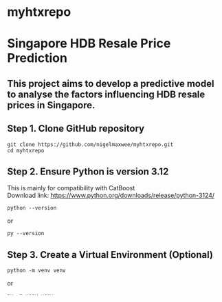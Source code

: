 # myhtxrepo
# Singapore HDB Resale Price Prediction
## This project aims to develop a predictive model to analyse the factors influencing HDB resale prices in Singapore.

## Step 1. Clone GitHub repository 
```
git clone https://github.com/nigelmaxwee/myhtxrepo.git
cd myhtxrepo
```

## Step 2. Ensure Python is version 3.12
This is mainly for compatibility with CatBoost <br>
Download link: https://www.python.org/downloads/release/python-3124/
```
python --version
```
or
```
py --version
```

## Step 3. Create a Virtual Environment (Optional)
```
python -m venv venv
```
or
```
py -m venv venv
```

## Step 4. Install dependencies
```
python -m pip install -r requirements.txt
```
or
```
py -m pip install -r requirements.txt
```
